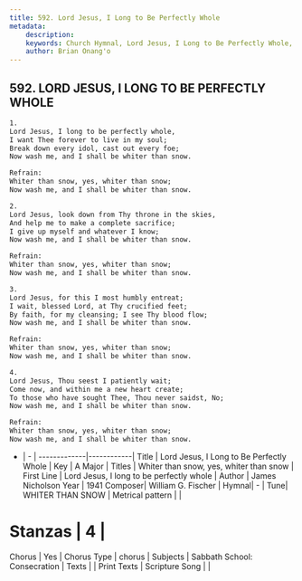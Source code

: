 ```yaml
---
title: 592. Lord Jesus, I Long to Be Perfectly Whole
metadata:
    description: 
    keywords: Church Hymnal, Lord Jesus, I Long to Be Perfectly Whole, Lord Jesus, I long to be perfectly whole, Whiter than snow, yes, whiter than snow
    author: Brian Onang'o
---
```



## 592. LORD JESUS, I LONG TO BE PERFECTLY WHOLE

```txt
1.
Lord Jesus, I long to be perfectly whole, 
I want Thee forever to live in my soul; 
Break down every idol, cast out every foe; 
Now wash me, and I shall be whiter than snow. 

Refrain:
Whiter than snow, yes, whiter than snow; 
Now wash me, and I shall be whiter than snow. 

2.
Lord Jesus, look down from Thy throne in the skies, 
And help me to make a complete sacrifice; 
I give up myself and whatever I know; 
Now wash me, and I shall be whiter than snow. 

Refrain:
Whiter than snow, yes, whiter than snow; 
Now wash me, and I shall be whiter than snow. 

3.
Lord Jesus, for this I most humbly entreat; 
I wait, blessed Lord, at Thy crucified feet; 
By faith, for my cleansing; I see Thy blood flow; 
Now wash me, and I shall be whiter than snow. 

Refrain:
Whiter than snow, yes, whiter than snow; 
Now wash me, and I shall be whiter than snow. 

4.
Lord Jesus, Thou seest I patiently wait; 
Come now, and within me a new heart create; 
To those who have sought Thee, Thou never saidst, No; 
Now wash me, and I shall be whiter than snow.

Refrain:
Whiter than snow, yes, whiter than snow; 
Now wash me, and I shall be whiter than snow. 

```

- |   -  |
-------------|------------|
Title | Lord Jesus, I Long to Be Perfectly Whole |
Key | A Major |
Titles | Whiter than snow, yes, whiter than snow |
First Line | Lord Jesus, I long to be perfectly whole |
Author | James Nicholson
Year | 1941
Composer| William G. Fischer |
Hymnal|  - |
Tune| WHITER THAN SNOW |
Metrical pattern | |
# Stanzas | 4 |
Chorus | Yes |
Chorus Type | chorus |
Subjects | Sabbath School: Consecration |
Texts |  |
Print Texts | 
Scripture Song |  |
  

